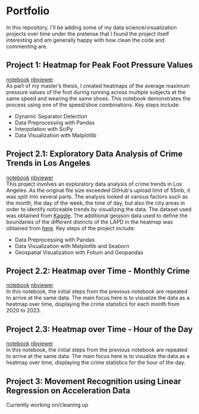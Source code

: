 # Portfolio
In this repository, I'll be adding some of my data science/visualization projects over time under the pretense that I found the project itself interesting and am generally happy with how clean the code and commenting are.

## Project 1: Heatmap for Peak Foot Pressure Values
[notebook](https://github.com/MuellerPJ/MuellerPJ.github.io/blob/0a704907a47fde2b5e421d9da41f12edfafe5898/notebooks/Heatmap_Foot_Pressure.ipynb)  [nbviewer](https://nbviewer.org/github/MuellerPJ/MuellerPJ.github.io/blob/main/notebooks/Heatmap_Foot_Pressure.ipynb)<br>
As part of my master’s thesis, I created heatmaps of the average maximum pressure values of the foot during running across multiple subjects at the same speed and wearing the same shoes. This notebook demonstrates the process using one of the speed/shoe combinations. 
Key steps include:
* Dynamic Separator Detection
* Data Preprocessing with Pandas
* Interpolation with SciPy
* Data Visualization with Matplotlib

## Project 2.1: Exploratory Data Analysis of Crime Trends in Los Angeles
[notebook](https://github.com/MuellerPJ/MuellerPJ.github.io/blob/main/notebooks/EDA_Los_Angeles_Crime_Trends.ipynb) [nbviewer](https://nbviewer.org/github/MuellerPJ/MuellerPJ.github.io/blob/main/notebooks/EDA_Los_Angeles_Crime_Trends.ipynb) <br>
This project involves an exploratory data analysis of crime trends in Los Angeles. As the original file size exceeded GitHub's upload limit of 55mb, it was split into several parts. The analysis looked at various factors such as the month, the day of the week, the time of day, but also the city areas in order to identify noticeable trends by visualizing the data. The dataset used was obtained from [Kaggle](https://www.kaggle.com/datasets/sahityasetu/crime-data-in-los-angeles-2020-to-present). The additional geojson data used to define the boundaries of the different districts of the LAPD in the heatmap was obtained from [here](https://geohub.lacity.org/datasets/lahub::lapd-divisions/explore?location=34.017393%2C-118.410104%2C9.90). Key steps of the project include:
* Data Preprocessing with Pandas
* Data Visualization with Matplotlib and Seaborn
* Geospatial Visualization with Folium and Geopandas



## Project 2.2: Heatmap over Time - Monthly Crime
[notebook](https://github.com/MuellerPJ/MuellerPJ.github.io/blob/main/notebooks/Heatmap_over_Time_monthly.ipynb) [nbviewer](https://nbviewer.org/github/MuellerPJ/MuellerPJ.github.io/blob/main/notebooks/Heatmap_over_Time_monthly.ipynb) <br>
In this notebook, the initial steps from the previous notebook are repeated to arrive at the same data. The main focus here is to visualize the data as a heatmap over time, displaying the crime statistics for each month from 2020 to 2023.

## Project 2.3: Heatmap over Time - Hour of the Day
[notebook](https://github.com/MuellerPJ/MuellerPJ.github.io/blob/main/notebooks/Heatmap_over_Time_hourly.ipynb)  [nbviewer](https://nbviewer.org/github/MuellerPJ/MuellerPJ.github.io/blob/main/notebooks/Heatmap_over_Time_hourly.ipynb) <br>
In this notebook, the initial steps from the previous notebook are repeated to arrive at the same data. The main focus here is to visualize the data as a heatmap over time, displaying the crime statistics for the hour of the day.


## Project 3: Movement Recognition using Linear Regression on Acceleration Data
Currently working on/cleaning up
